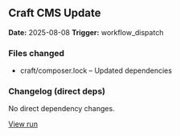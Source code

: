 ## Craft CMS Update

**Date:** 2025-08-08
**Trigger:** workflow_dispatch

### Files changed
- craft/composer.lock – Updated dependencies

### Changelog (direct deps)
No direct dependency changes.

[View run](https://github.com/timsteegmueller/craft-test-repo/actions/runs/16824304671)
